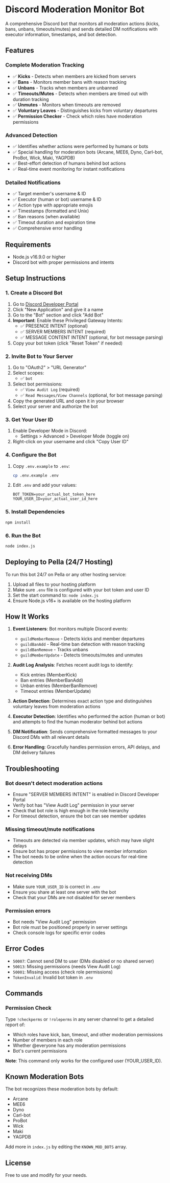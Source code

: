 # Discord Moderation Monitor Bot

A comprehensive Discord bot that monitors all moderation actions (kicks, bans, unbans, timeouts/mutes) and sends detailed DM notifications with executor information, timestamps, and bot detection.

## Features

### Complete Moderation Tracking
- ✅ **Kicks** - Detects when members are kicked from servers
- ✅ **Bans** - Monitors member bans with reason tracking
- ✅ **Unbans** - Tracks when members are unbanned
- ✅ **Timeouts/Mutes** - Detects when members are timed out with duration tracking
- ✅ **Unmutes** - Monitors when timeouts are removed
- ✅ **Voluntary Leaves** - Distinguishes kicks from voluntary departures
- ✅ **Permission Checker** - Check which roles have moderation permissions

### Advanced Detection
- ✅ Identifies whether actions were performed by humans or bots
- ✅ Special handling for moderation bots (Arcane, MEE6, Dyno, Carl-bot, ProBot, Wick, Maki, YAGPDB)
- ✅ Best-effort detection of humans behind bot actions
- ✅ Real-time event monitoring for instant notifications

### Detailed Notifications
- ✅ Target member's username & ID
- ✅ Executor (human or bot) username & ID
- ✅ Action type with appropriate emojis
- ✅ Timestamps (formatted and Unix)
- ✅ Ban reasons (when available)
- ✅ Timeout duration and expiration time
- ✅ Comprehensive error handling

## Requirements

- Node.js v16.9.0 or higher
- Discord bot with proper permissions and intents

## Setup Instructions

### 1. Create a Discord Bot

1. Go to [Discord Developer Portal](https://discord.com/developers/applications)
2. Click "New Application" and give it a name
3. Go to the "Bot" section and click "Add Bot"
4. **Important**: Enable these Privileged Gateway Intents:
   - ✅ PRESENCE INTENT (optional)
   - ✅ SERVER MEMBERS INTENT (required)
   - ✅ MESSAGE CONTENT INTENT (optional, for bot message parsing)
5. Copy your bot token (click "Reset Token" if needed)

### 2. Invite Bot to Your Server

1. Go to "OAuth2" > "URL Generator"
2. Select scopes:
   - ✅ `bot`
3. Select bot permissions:
   - ✅ `View Audit Log` (required)
   - ✅ `Read Messages/View Channels` (optional, for bot message parsing)
4. Copy the generated URL and open it in your browser
5. Select your server and authorize the bot

### 3. Get Your User ID

1. Enable Developer Mode in Discord:
   - Settings > Advanced > Developer Mode (toggle on)
2. Right-click on your username and click "Copy User ID"

### 4. Configure the Bot

1. Copy `.env.example` to `.env`:
   ```bash
   cp .env.example .env
   ```

2. Edit `.env` and add your values:
   ```env
   BOT_TOKEN=your_actual_bot_token_here
   YOUR_USER_ID=your_actual_user_id_here
   ```

### 5. Install Dependencies

```bash
npm install
```

### 6. Run the Bot

```bash
node index.js
```

## Deploying to Pella (24/7 Hosting)

To run this bot 24/7 on Pella or any other hosting service:

1. Upload all files to your hosting platform
2. Make sure `.env` file is configured with your bot token and user ID
3. Set the start command to: `node index.js`
4. Ensure Node.js v16+ is available on the hosting platform

## How It Works

1. **Event Listeners**: Bot monitors multiple Discord events:
   - `guildMemberRemove` - Detects kicks and member departures
   - `guildBanAdd` - Real-time ban detection with reason tracking
   - `guildBanRemove` - Tracks unbans
   - `guildMemberUpdate` - Detects timeouts/mutes and unmutes

2. **Audit Log Analysis**: Fetches recent audit logs to identify:
   - Kick entries (MemberKick)
   - Ban entries (MemberBanAdd)
   - Unban entries (MemberBanRemove)
   - Timeout entries (MemberUpdate)

3. **Action Detection**: Determines exact action type and distinguishes voluntary leaves from moderation actions

4. **Executor Detection**: Identifies who performed the action (human or bot) and attempts to find the human moderator behind bot actions

5. **DM Notification**: Sends comprehensive formatted messages to your Discord DMs with all relevant details

6. **Error Handling**: Gracefully handles permission errors, API delays, and DM delivery failures

## Troubleshooting

### Bot doesn't detect moderation actions
- Ensure "SERVER MEMBERS INTENT" is enabled in Discord Developer Portal
- Verify bot has "View Audit Log" permission in your server
- Check that bot role is high enough in the role hierarchy
- For timeout detection, ensure the bot can see member updates

### Missing timeout/mute notifications
- Timeouts are detected via member updates, which may have slight delays
- Ensure bot has proper permissions to view member information
- The bot needs to be online when the action occurs for real-time detection

### Not receiving DMs
- Make sure `YOUR_USER_ID` is correct in `.env`
- Ensure you share at least one server with the bot
- Check that your DMs are not disabled for server members

### Permission errors
- Bot needs "View Audit Log" permission
- Bot role must be positioned properly in server settings
- Check console logs for specific error codes

## Error Codes

- `50007`: Cannot send DM to user (DMs disabled or no shared server)
- `50013`: Missing permissions (needs View Audit Log)
- `50001`: Missing access (check role permissions)
- `TokenInvalid`: Invalid bot token in `.env`

## Commands

### Permission Check
Type `!checkperms` or `!roleperms` in any server channel to get a detailed report of:
- Which roles have kick, ban, timeout, and other moderation permissions
- Number of members in each role
- Whether @everyone has any moderation permissions
- Bot's current permissions

**Note**: This command only works for the configured user (YOUR_USER_ID).

## Known Moderation Bots

The bot recognizes these moderation bots by default:
- Arcane
- MEE6
- Dyno
- Carl-bot
- ProBot
- Wick
- Maki
- YAGPDB

Add more in `index.js` by editing the `KNOWN_MOD_BOTS` array.

## License

Free to use and modify for your needs.
